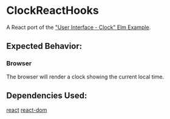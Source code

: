 # ClockReactHooks

A React port of the ["User Interface - Clock" Elm Example](https://elm-lang.org/examples/clock).

## Expected Behavior:

### Browser

The browser will render a clock showing the current local time.

## Dependencies Used:

[react](https://www.npmjs.com/package/react)
[react-dom](https://www.npmjs.com/package/react-dom)
